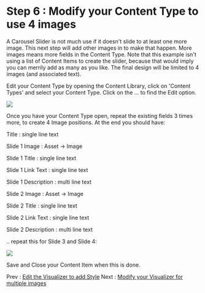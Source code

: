 # Step 6 : Modify your Content Type to use 4 images

A Carousel Slider is not much use if it doesn&#39;t slide to at least one more image.   This next step will add other images in to make that happen.  More images means more fields in the Content Type.   Note that this example isn&#39;t using a list of Content Items to create the slider, because that would imply you can merrily add as many as you like.   The final design will be limited to 4 images (and associated text).

Edit your Content Type by opening the Content Library, click on &#39;Content Types&#39; and select your Content Type.  Click on the … to find the Edit option.

 ![](images/step6-content-library.png)

Once you have your Content Type open, repeat the existing fields 3 times more, to create 4 Image positions.  At the end you should have:

Title : single line text

Slide 1 Image : Asset -&gt; Image

Slide 1 Title : single line text

Slide 1 Link Text : single line text

Slide 1 Description : multi line text

Slide 2 Image : Asset -&gt; Image

Slide 2 Title : single line text

Slide 2 Link Text : single line text

Slide 2 Description : multi line text

.. repeat this for Slide 3 and Slide 4:

 ![](images/step6-content-item.png)

Save and Close your Content Item when this is done.

Prev : [Edit the Visualizer to add Style](step5.md)
Next : [Modify your Visualizer for multiple images](step7.md)